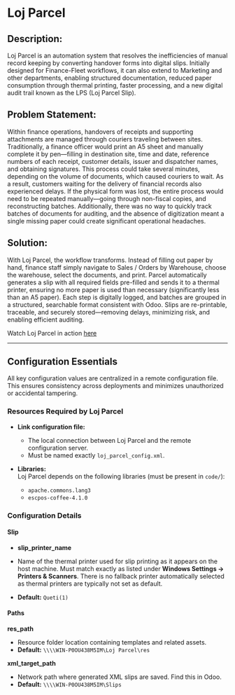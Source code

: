 # Loj Parcel

## Description:

Loj Parcel is an automation system that resolves the inefficiencies of manual record keeping by converting handover forms into digital slips. Initially designed for Finance-Fleet workflows, it can also extend to Marketing and other departments, enabling structured documentation, reduced paper consumption through thermal printing, faster processing, and a new digital audit trail known as the LPS (Loj Parcel Slip).

## Problem Statement:

Within finance operations, handovers of receipts and supporting attachments are managed through couriers traveling between sites. Traditionally, a finance officer would print an A5 sheet and manually complete it by pen—filling in destination site, time and date, reference numbers of each receipt, customer details, issuer and dispatcher names, and obtaining signatures. This process could take several minutes, depending on the volume of documents, which caused couriers to wait. As a result, customers waiting for the delivery of financial records also experienced delays. If the physical form was lost, the entire process would need to be repeated manually—going through non-fiscal copies, and reconstructing batches. Additionally, there was no way to quickly track batches of documents for auditing, and the absence of digitization meant a single missing paper could create significant operational headaches.

## Solution:

With Loj Parcel, the workflow transforms. Instead of filling out paper by hand, finance staff simply navigate to Sales / Orders by Warehouse, choose the warehouse, select the documents, and print. Parcel automatically generates a slip with all required fields pre-filled and sends it to a thermal printer, ensuring no more paper is used than necessary (significantly less than an A5 paper). Each step is digitally logged, and batches are grouped in a structured, searchable format consistent with Odoo. Slips are re-printable, traceable, and securely stored—removing delays, minimizing risk, and enabling efficient auditing.

Watch Loj Parcel in action [here](#)

---

## Configuration Essentials

All key configuration values are centralized in a remote configuration file. This ensures consistency across deployments and minimizes unauthorized or accidental tampering.

### Resources Required by Loj Parcel

- **Link configuration file:**

  - The local connection between Loj Parcel and the remote configuration server.
  - Must be named exactly `loj_parcel_config.xml`.

- **Libraries:**  
  Loj Parcel depends on the following libraries (must be present in `code/`):

  - `apache.commons.lang3`
  - `escpos-coffee-4.1.0`

### Configuration Details

#### Slip

- **slip_printer_name**

- Name of the thermal printer used for slip printing as it appears on the host machine. Must match exactly as listed under **Windows Settings → Printers & Scanners**. There is no fallback printer automatically selected as thermal printers are typically not set as default.
- **Default:** `Queti(1)`

#### Paths

**res_path**

- Resource folder location containing templates and related assets.
- **Default:** `\\\\WIN-P0OU438M5IM\Loj Parcel\res`

**xml_target_path**

- Network path where generated XML slips are saved. Find this in Odoo.
- **Default:** `\\\\WIN-P0OU438M5IM\Slips`
